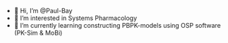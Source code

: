 - 👋 Hi, I’m @Paul-Bay
- 👀 I’m interested in Systems Pharmacology
- 🌱 I’m currently learning constructing PBPK-models using OSP software (PK-Sim & MoBi)
